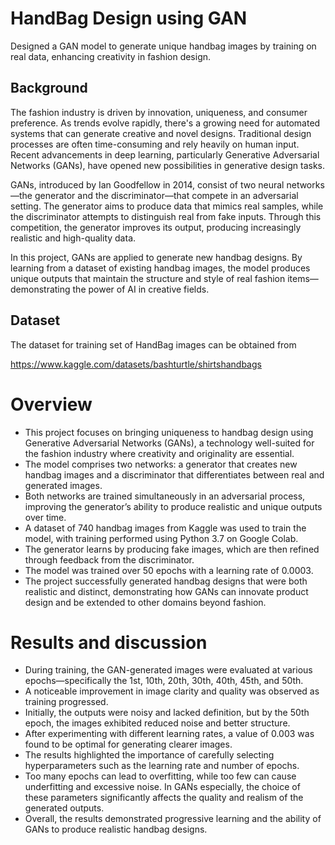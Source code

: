 # HandBag Design using GAN


Designed a GAN model to generate unique handbag images by training on real data, enhancing creativity in fashion design.

## Background

The fashion industry is driven by innovation, uniqueness, and consumer preference. As trends evolve rapidly, there's a growing need for automated systems that can generate creative and novel designs. Traditional design processes are often time-consuming and rely heavily on human input. Recent advancements in deep learning, particularly Generative Adversarial Networks (GANs), have opened new possibilities in generative design tasks.

GANs, introduced by Ian Goodfellow in 2014, consist of two neural networks—the generator and the discriminator—that compete in an adversarial setting. The generator aims to produce data that mimics real samples, while the discriminator attempts to distinguish real from fake inputs. Through this competition, the generator improves its output, producing increasingly realistic and high-quality data.

In this project, GANs are applied to generate new handbag designs. By learning from a dataset of existing handbag images, the model produces unique outputs that maintain the structure and style of real fashion items—demonstrating the power of AI in creative fields.


## Dataset
The dataset for training set of HandBag images can be obtained from

https://www.kaggle.com/datasets/bashturtle/shirtshandbags

# Overview

* This project focuses on bringing uniqueness to handbag design using Generative Adversarial Networks (GANs), a technology well-suited for the fashion industry where creativity and originality are essential.
* The model comprises two networks: a generator that creates new handbag images and a discriminator that differentiates between real and generated images.
* Both networks are trained simultaneously in an adversarial process, improving the generator’s ability to produce realistic and unique outputs over time.
* A dataset of 740 handbag images from Kaggle was used to train the model, with training performed using Python 3.7 on Google Colab.
* The generator learns by producing fake images, which are then refined through feedback from the discriminator.
* The model was trained over 50 epochs with a learning rate of 0.0003.
* The project successfully generated handbag designs that were both realistic and distinct, demonstrating how GANs can innovate product design and be extended to other domains beyond fashion.


# Results and discussion

* During training, the GAN-generated images were evaluated at various epochs—specifically the 1st, 10th, 20th, 30th, 40th, 45th, and 50th.
* A noticeable improvement in image clarity and quality was observed as training progressed.
* Initially, the outputs were noisy and lacked definition, but by the 50th epoch, the images exhibited reduced noise and better structure.
* After experimenting with different learning rates, a value of 0.003 was found to be optimal for generating clearer images.
* The results highlighted the importance of carefully selecting hyperparameters such as the learning rate and number of epochs.
* Too many epochs can lead to overfitting, while too few can cause underfitting and excessive noise. In GANs especially, the choice of these parameters significantly affects the quality and realism of the generated outputs.
* Overall, the results demonstrated progressive learning and the ability of GANs to produce realistic handbag designs.

